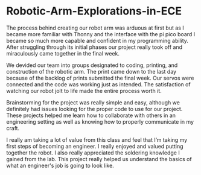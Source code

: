 # Robotic-Arm-Explorations-in-ECE
The process behind creating our robot arm was arduous at first but as I became more familiar with Thonny and the interface with the pi pico board I became so much more capable and confident in my programming ability. After struggling through its initial phases our project really took off and miraculously came together in the final week.

We devided our team into groups designated to coding, printing, and construction of the robotic arm. The print came down to the last day because of the backlog of prints submitted the final week. Our servos were connected and the code was working just as intended. The satisfaction of watching our robot jolt to life made the entire process worth it.

Brainstorming for the project was really simple and easy, although we definitely had issues looking for the proper code to use for our project. These projects helped me learn how to collaborate with others in an engineering setting as well as knowing how to properly communicate in my craft.

I really am taking a lot of value from this class and feel that I’m taking my first steps of becoming an engineer. I really enjoyed and valued putting together the robot. I also really appreciated the soldering knowledge I gained from the lab. This project really helped us understand the basics of what an engineer's job is going to look like.

